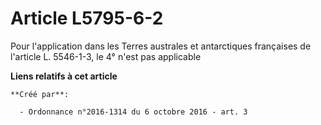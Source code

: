 # Article L5795-6-2

Pour l'application dans les Terres australes et antarctiques françaises de l'article L. 5546-1-3, le 4° n'est pas applicable

**Liens relatifs à cet article**

	**Créé par**:

	  - Ordonnance n°2016-1314 du 6 octobre 2016 - art. 3
